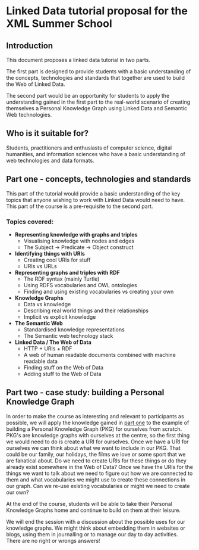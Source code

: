 # Linked Data tutorial proposal for the XML Summer School

## Introduction
This document proposes a linked data tutorial in two parts.

The first part is designed to provide students with a basic understanding of the concepts, technologies and standards that together are used to build the Web of Linked Data.

The second part would be an opportunity for students to apply the understanding gained in the first part to the real-world scenario of creating themselves a Personal Knowledge Graph using Linked Data and Semantic Web technologies.  

## Who is it suitable for?
Students, practitioners and enthusiasts of computer science, digital humanities, and information sciences who have a basic understanding of web technologies and data formats.

## Part one<a name="headin"></a> - concepts, technologies and standards

This part of the tutorial would provide a basic understanding of the key topics that anyone wishing to work with Linked Data would need to have. This part of the course is a pre-requisite to the second part.

### Topics covered:
- **Representing knowledge with graphs and triples**
  - Visualising knowledge with nodes and edges
  - The Subject -> Predicate -> Object construct
- **Identifying things with URIs**
  - Creating cool URIs for stuff
  - URIs vs URLs
- **Representing graphs and triples with RDF**
  - The RDF syntax (mainly Turtle)
  - Using RDFS vocabularies and OWL ontologies
  - Finding and using existing vocabularies vs creating your own
- **Knowledge Graphs**
  - Data vs knowledge
  - Describing real world things and their relationships
  - Implicit vs explicit knowledge
- **The Semantic Web**
  - Standardised knowledge representations
  - The Semantic web technology stack
- **Linked Data / The Web of Data**
  - HTTP + URIs + RDF
  - A web of human readable documents combined with machine readable data
  - Finding stuff on the Web of Data
  - Adding stuff to the Web of Data

## Part two - case study: building a Personal Knowledge Graph
In order to make the course as interesting and relevant to participants as possible, we will apply the knowledge gained in [part one](#headin) to the example of building a Personal Knowledge Graph (PKG) for ourselves from scratch. PKG's are knowledge graphs with ourselves at the centre, so the first thing we would need to do is create a URI for ourselves. Once we have a URI for ourselves we can think about what we want to include in our PKG. That could be our family, our holidays, the films we love or some sport that we are fanatical about. Do we need to create URIs for these things or do they already exist somewhere in the Web of Data? Once we have the URIs for the things we want to talk about we need to figure out how we are connected to them and what vocabularies we might use to create these connections in our graph. Can we re-use existing vocabularies or might we need to create our own?

At the end of the course, students will be able to take their Personal Knowledge Graphs home and continue to build on them at their leisure.

We will end the session with a discussion about the possible uses for our knowledge graphs. We might think about embedding them in websites or blogs, using them in journalling or to manage our day to day activities. There are no right or wrongs answers!
